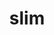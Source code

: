 ---
category: 4-letters
denotation: null
name: slim
reference_link: https://www.etymonline.com/word/slim
root_language: null
root_name: null
title: slim
type: free
word_sums:
- respelling: slim
  sum: 'Slim + '
---